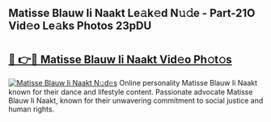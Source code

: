## Matisse Blauw Ii Naakt Le𝚊k𝚎d N𝚞𝚍e - Part-21O Vid𝚎o Le𝚊ks Photos 23pDU

# <h2><a href="http://fb74lfe.evod.top/?m=Matisse+Blauw+Ii+Naakt">🔗 👉🔴 Matisse Blauw Ii Naakt Vid𝚎o Ph𝚘t𝚘s</a></h2>

[![Matisse Blauw Ii Naakt N𝚞d𝚎s](https://i.imgur.com/8V9OHl7.gif)](http://fb74lfe.evod.top/?m=Matisse+Blauw+Ii+Naakt)
Online personality Matisse Blauw Ii Naakt known for their dance and lifestyle content. Passionate advocate Matisse Blauw Ii Naakt, known for their unwavering commitment to social justice and human rights. 
